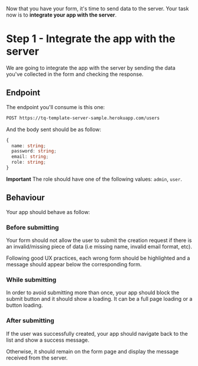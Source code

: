 Now that you have your form, it's time to send data to the server. Your task now is to **integrate your app with the server**.

# Step 1 - Integrate the app with the server

We are going to integrate the app with the server by sending the data you've collected in the form and checking the response.

## Endpoint

The endpoint you'll consume is this one:

```bash
POST https://tq-template-server-sample.herokuapp.com/users
```

And the body sent should be as follow:

```ts
{
  name: string;
  password: string;
  email: string;
  role: string;
}
```

**Important**
The role should have one of the following values: `admin`, `user`.

## Behaviour

Your app should behave as follow:

### Before submitting

Your form should not allow the user to submit the creation request if there is an invalid/missing piece of data (i.e missing name, invalid email format, etc).

Following good UX practices, each wrong form should be highlighted and a message should appear below the corresponding form.

### While submitting

In order to avoid submitting more than once, your app should block the submit button and it should show a loading. It can be a full page loading or a button loading.

### After submitting

If the user was successfully created, your app should navigate back to the list and show a success message.

Otherwise, it should remain on the form page and display the message received from the server.